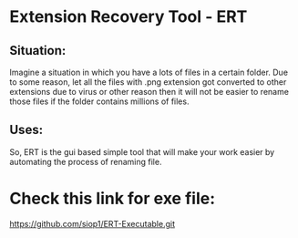 # Extension Recovery Tool - ERT

## Situation:
Imagine a situation in which you have a lots of files in a certain folder. Due to some reason, let all the files with .png extension got converted to other extensions due to virus or other reason then it will not be easier to rename those files if the folder contains millions of files.

## Uses:
So, ERT is the gui based simple tool that will make your work easier by automating the process of renaming file.

# Check this link for exe file: 
https://github.com/siop1/ERT-Executable.git


